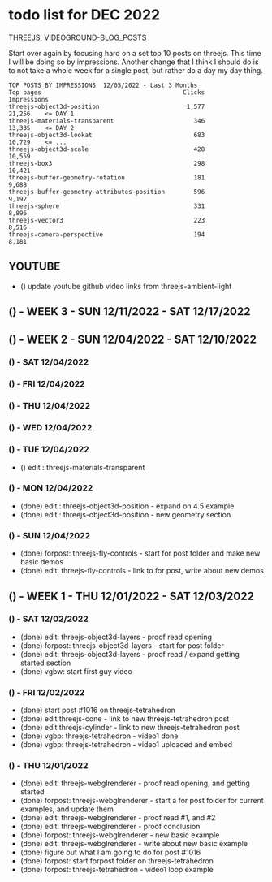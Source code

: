 # todo list for DEC 2022

THREEJS, VIDEOGROUND-BLOG_POSTS

Start over again by focusing hard on a set top 10 posts on threejs. This time I will be doing so by impressions. Another change that I think I should do is to not take a whole week for a single post, but rather do a day my day thing. 

```
TOP POSTS BY IMPRESSIONS  12/05/2022 - Last 3 Months
Top pages                                       Clicks       Impressions
threejs-object3d-position                        1,577            21,256    <= DAY 1 
threejs-materials-transparent                      346            13,335    <= DAY 2
threejs-object3d-lookat                            683            10,729    <= ...
threejs-object3d-scale                             428            10,559
threejs-box3                                       298            10,421
threejs-buffer-geometry-rotation                   181             9,688
threejs-buffer-geometry-attributes-position        596             9,192
threejs-sphere                                     331             8,896
threejs-vector3                                    223             8,516
threejs-camera-perspective                         194             8,181
```

## YOUTUBE
* () update youtube github video links from threejs-ambient-light

<!-------- ----------
-- WEEK 3
---------- --------->
## () - WEEK 3 - SUN 12/11/2022 - SAT 12/17/2022


<!-------- ----------
-- WEEK 2
---------- --------->
## () - WEEK 2 - SUN 12/04/2022 - SAT 12/10/2022

### () - SAT 12/04/2022

### () - FRI 12/04/2022

### () - THU 12/04/2022

### () - WED 12/04/2022

### () - TUE 12/04/2022
<!-- new/edit -->
* () edit : threejs-materials-transparent

### () - MON 12/04/2022
* (done) edit : threejs-object3d-position - expand on 4.5 example
* (done) edit : threejs-object3d-position - new geometry section
<!-- new/edit -->


### () - SUN 12/04/2022
* (done) forpost: threejs-fly-controls - start for post folder and make new basic demos
* (done) edit: threejs-fly-controls - link to for post, write about new demos

<!-------- ----------
-- WEEK 1
---------- --------->
## () - WEEK 1 - THU 12/01/2022 - SAT 12/03/2022

### () - SAT 12/02/2022
* (done) edit: threejs-object3d-layers - proof read opening
* (done) forpost: threejs-object3d-layers - start for post folder
* (done) edit: threejs-object3d-layers - proof read / expand getting started section
* (done) vgbw: start first guy video

### () - FRI 12/02/2022
* (done) start post #1016 on threejs-tetrahedron
* (done) edit threejs-cone - link to new threejs-tetrahedron post
* (done) edit threejs-cylinder - link to new threejs-tetrahedron post
* (done) vgbp: threejs-tetrahedron - video1 done
* (done) vgbp: threejs-tetrahedron - video1 uploaded and embed

### () - THU 12/01/2022
* (done) edit: threejs-webglrenderer - proof read opening, and getting started
* (done) forpost: threejs-webglrenderer - start a for post folder for current examples, and update them
* (done) edit: threejs-webglrenderer - proof read #1, and #2
* (done) edit: threejs-webglrenderer - proof conclusion
* (done) forpost: threejs-webglrenderer - new basic example
* (done) edit: threejs-webglrenderer - write about new basic example
* (done) figure out what I am going to do for post #1016
* (done) forpost: start forpost folder on threejs-tetrahedron
* (done) forpost: threejs-tetrahedron - video1 loop example

